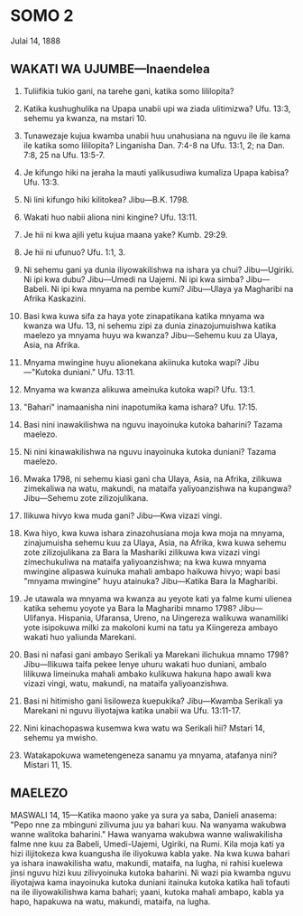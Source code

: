 # SOMO 2
Julai 14, 1888

## WAKATI WA UJUMBE—Inaendelea

1. Tuliifikia tukio gani, na tarehe gani, katika somo lililopita?

2. Katika kushughulika na Upapa unabii upi wa ziada ulitimizwa? Ufu. 13:3, sehemu ya kwanza, na mstari 10.

3. Tunawezaje kujua kwamba unabii huu unahusiana na nguvu ile ile kama ile katika somo lililopita? Linganisha Dan. 7:4-8 na Ufu. 13:1, 2; na Dan. 7:8, 25 na Ufu. 13:5-7.

4. Je kifungo hiki na jeraha la mauti yalikusudiwa kumaliza Upapa kabisa? Ufu. 13:3.

5. Ni lini kifungo hiki kilitokea? Jibu—B.K. 1798.

6. Wakati huo nabii aliona nini kingine? Ufu. 13:11.

7. Je hii ni kwa ajili yetu kujua maana yake? Kumb. 29:29.

8. Je hii ni ufunuo? Ufu. 1:1, 3.

9. Ni sehemu gani ya dunia iliyowakilishwa na ishara ya chui? Jibu—Ugiriki. Ni ipi kwa dubu? Jibu—Umedi na Uajemi. Ni ipi kwa simba? Jibu—Babeli. Ni ipi kwa mnyama na pembe kumi? Jibu—Ulaya ya Magharibi na Afrika Kaskazini.

10. Basi kwa kuwa sifa za haya yote zinapatikana katika mnyama wa kwanza wa Ufu. 13, ni sehemu zipi za dunia zinazojumuishwa katika maelezo ya mnyama huyu wa kwanza? Jibu—Sehemu kuu za Ulaya, Asia, na Afrika.

11. Mnyama mwingine huyu alionekana akiinuka kutoka wapi? Jibu—"Kutoka duniani." Ufu. 13:11.

12. Mnyama wa kwanza alikuwa ameinuka kutoka wapi? Ufu. 13:1.

13. "Bahari" inamaanisha nini inapotumika kama ishara? Ufu. 17:15.

14. Basi nini inawakilishwa na nguvu inayoinuka kutoka baharini? Tazama maelezo.

15. Ni nini kinawakilishwa na nguvu inayoinuka kutoka duniani? Tazama maelezo.

16. Mwaka 1798, ni sehemu kiasi gani cha Ulaya, Asia, na Afrika, zilikuwa zimekaliwa na watu, makundi, na mataifa yaliyoanzishwa na kupangwa? Jibu—Sehemu zote zilizojulikana.

17. Ilikuwa hivyo kwa muda gani? Jibu—Kwa vizazi vingi.

18. Kwa hiyo, kwa kuwa ishara zinazohusiana moja kwa moja na mnyama, zinajumuisha sehemu kuu za Ulaya, Asia, na Afrika, kwa kuwa sehemu zote zilizojulikana za Bara la Mashariki zilikuwa kwa vizazi vingi zimechukuliwa na mataifa yaliyoanzishwa; na kwa kuwa mnyama mwingine alipaswa kuinuka mahali ambapo haikuwa hivyo; wapi basi "mnyama mwingine" huyu atainuka? Jibu—Katika Bara la Magharibi.

19. Je utawala wa mnyama wa kwanza au yeyote kati ya falme kumi ulienea katika sehemu yoyote ya Bara la Magharibi mnamo 1798? Jibu—Ulifanya. Hispania, Ufaransa, Ureno, na Uingereza walikuwa wanamiliki yote isipokuwa milki za makoloni kumi na tatu ya Kiingereza ambayo wakati huo yaliunda Marekani.

20. Basi ni nafasi gani ambayo Serikali ya Marekani ilichukua mnamo 1798? Jibu—Ilikuwa taifa pekee lenye uhuru wakati huo duniani, ambalo lilikuwa limeinuka mahali ambako kulikuwa hakuna hapo awali kwa vizazi vingi, watu, makundi, na mataifa yaliyoanzishwa.

21. Basi ni hitimisho gani lisiloweza kuepukika? Jibu—Kwamba Serikali ya Marekani ni nguvu iliyotajwa katika unabii wa Ufu. 13:11-17.

22. Nini kinachopaswa kusemwa kwa watu wa Serikali hii? Mstari 14, sehemu ya mwisho.

23. Watakapokuwa wametengeneza sanamu ya mnyama, atafanya nini? Mistari 11, 15.

## MAELEZO

MASWALI 14, 15—Katika maono yake ya sura ya saba, Danieli anasema: "Pepo nne za mbinguni zilivuma juu ya bahari kuu. Na wanyama wakubwa wanne walitoka baharini." Hawa wanyama wakubwa wanne waliwakilisha falme nne kuu za Babeli, Umedi-Uajemi, Ugiriki, na Rumi. Kila moja kati ya hizi ilijitokeza kwa kuangusha ile iliyokuwa kabla yake. Na kwa kuwa bahari ya ishara inawakilisha watu, makundi, mataifa, na lugha, ni rahisi kuelewa jinsi nguvu hizi kuu zilivyoinuka kutoka baharini. Ni wazi pia kwamba nguvu iliyotajwa kama inayoinuka kutoka duniani itainuka kutoka katika hali tofauti na ile iliyowakilishwa kama bahari; yaani, kutoka mahali ambapo, kabla ya hapo, hapakuwa na watu, makundi, mataifa, na lugha.